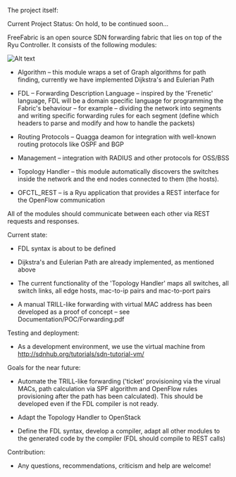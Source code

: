 The project itself:

Current Project Status: On hold, to be continued soon...

FreeFabric is an open source SDN forwarding fabric that lies on top of the Ryu Controller. It consists of the following modules:


![Alt text](freefabric/Documentation/Pics/FreeFabric.png?raw=true "FreeFabric Diagram")



- Algorithm – this module wraps a set of Graph algorithms for path finding, currently we have implemented Dijkstra's and Eulerian Path

- FDL – Forwarding Description Language – inspired by the 'Frenetic' language, FDL will be a domain specific language for programming the Fabric's behaviour – for example – dividing the network into segments and writing specific forwarding rules for each segment (define which headers to parse and modify and how to handle the packets)

- Routing Protocols – Quagga deamon for integration with well-known routing protocols like OSPF and BGP

- Management – integration with RADIUS and other protocols for OSS/BSS

- Topology Handler – this module automatically discovers the switches inside the network and the end nodes connected to them (the hosts).

- OFCTL_REST – is a Ryu application that provides a REST interface for the OpenFlow communication


All of the modules should communicate between each other via REST requests and responses.


Current state:

- FDL syntax is about to be defined

- Dijkstra's and Eulerian Path are already implemented, as mentioned above

- The current functionality of the 'Topology Handler' maps all switches, all switch links, all edge hosts, mac-to-ip pairs and mac-to-port pairs

- A manual TRILL-like forwarding with virtual MAC address has been developed as a proof of concept – see Documentation/POC/Forwarding.pdf


Testing and deployment:

- As a development environment, we use the virtual machine from http://sdnhub.org/tutorials/sdn-tutorial-vm/


Goals for the near future:

- Automate the TRILL-like forwarding ('ticket' provisioning via the virual MACs, path calculation via SPF algorithm and OpenFlow rules provisioning after the path has been calculated). This should be developed even if the FDL compiler is not ready.

- Adapt the Topology Handler to OpenStack

- Define the FDL syntax, develop a compiler, adapt all other modules to the generated code by the compiler (FDL should compile to REST calls)


Contribution:

- Any questions, recommendations, criticism and help are welcome!
